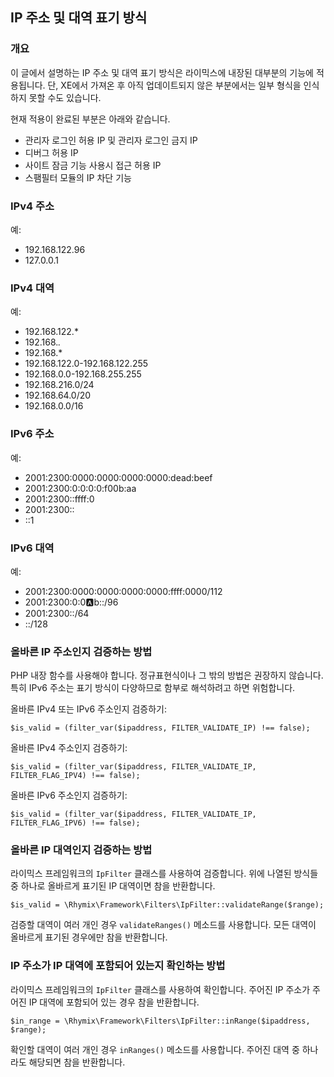 IP 주소 및 대역 표기 방식
-------------------------

### 개요

이 글에서 설명하는 IP 주소 및 대역 표기 방식은 라이믹스에 내장된 대부분의 기능에 적용됩니다.
단, XE에서 가져온 후 아직 업데이트되지 않은 부분에서는 일부 형식을 인식하지 못할 수도 있습니다.

현재 적용이 완료된 부분은 아래와 같습니다.

- 관리자 로그인 허용 IP 및 관리자 로그인 금지 IP
- 디버그 허용 IP
- 사이트 잠금 기능 사용시 접근 허용 IP
- 스팸필터 모듈의 IP 차단 기능

### IPv4 주소

예:

- 192.168.122.96
- 127.0.0.1

### IPv4 대역

예:

- 192.168.122.*
- 192.168.*.*
- 192.168.*
- 192.168.122.0-192.168.122.255
- 192.168.0.0-192.168.255.255
- 192.168.216.0/24
- 192.168.64.0/20
- 192.168.0.0/16

### IPv6 주소

예:

- 2001:2300:0000:0000:0000:0000:dead:beef
- 2001:2300:0:0:0:0:f00b:aa
- 2001:2300::ffff:0
- 2001:2300::
- ::1

### IPv6 대역

예:

- 2001:2300:0000:0000:0000:0000:ffff:0000/112
- 2001:2300:0:0:a:b::/96
- 2001:2300::/64
- ::/128

### 올바른 IP 주소인지 검증하는 방법

PHP 내장 함수를 사용해야 합니다. 정규표현식이나 그 밖의 방법은 권장하지 않습니다.
특히 IPv6 주소는 표기 방식이 다양하므로 함부로 해석하려고 하면 위험합니다.

올바른 IPv4 또는 IPv6 주소인지 검증하기:

    $is_valid = (filter_var($ipaddress, FILTER_VALIDATE_IP) !== false);

올바른 IPv4 주소인지 검증하기:

    $is_valid = (filter_var($ipaddress, FILTER_VALIDATE_IP, FILTER_FLAG_IPV4) !== false);

올바른 IPv6 주소인지 검증하기:

    $is_valid = (filter_var($ipaddress, FILTER_VALIDATE_IP, FILTER_FLAG_IPV6) !== false);

### 올바른 IP 대역인지 검증하는 방법

라이믹스 프레임워크의 `IpFilter` 클래스를 사용하여 검증합니다.
위에 나열된 방식들 중 하나로 올바르게 표기된 IP 대역이면 참을 반환합니다.

    $is_valid = \Rhymix\Framework\Filters\IpFilter::validateRange($range);

검증할 대역이 여러 개인 경우 `validateRanges()` 메소드를 사용합니다.
모든 대역이 올바르게 표기된 경우에만 참을 반환합니다.

### IP 주소가 IP 대역에 포함되어 있는지 확인하는 방법

라이믹스 프레임워크의 `IpFilter` 클래스를 사용하여 확인합니다.
주어진 IP 주소가 주어진 IP 대역에 포함되어 있는 경우 참을 반환합니다.

    $in_range = \Rhymix\Framework\Filters\IpFilter::inRange($ipaddress, $range);

확인할 대역이 여러 개인 경우 `inRanges()` 메소드를 사용합니다.
주어진 대역 중 하나라도 해당되면 참을 반환합니다.
